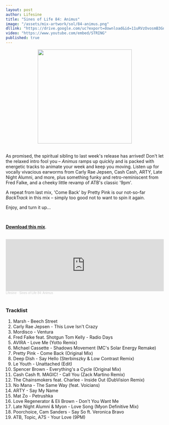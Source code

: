 ```yaml
---
layout: post
author: Lifesine
title: "Sines of Life 84: Animus"
image: "/assets/mix-artwork/sol/84-animus.png"
dllink: "https://drive.google.com/uc?export=download&id=11uRVzOvosmB3GnR_NzUfoIJNxoh-ZTBj"
video: "https://www.youtube.com/embed/STRING"
published: true
---
```


<div style="text-align:center"><img src="{{ page.image }}" width="300px" height="auto" /></div>
<br>

As promised, the spiritual sibling to last week's release has arrived! Don't let the relaxed intro fool you – _Animus_ ramps up quickly and is packed with energetic tracks to animate your week and keep you moving. Listen up for vocally vivacious earworms from Carly Rae Jepsen, Cash Cash, ARTY, Late Night Alumni, and more, plus something funky and retro-reminiscent from Fred Falke, and a cheeky little revamp of ATB's classic '9pm'.

A repeat from last mix, 'Come Back' by Pretty Pink is our not-so-far _BackTrack_ in this mix – simply too good not to want to spin it again.

Enjoy, and turn it up...

<br>

<a href=" {{ page.dllink }} " target="_blank">**Download this mix**</a>.

<br>

<iframe width="100%" height="166" scrolling="no" frameborder="no" allow="autoplay" src="https://w.soundcloud.com/player/?url=https%3A//api.soundcloud.com/tracks/971515498%3Fsecret_token%3Ds-cdhBzn4czV0&color=%2348c958&auto_play=false&hide_related=false&show_comments=true&show_user=true&show_reposts=false&show_teaser=true"></iframe><div style="font-size: 10px; color: #cccccc;line-break: anywhere;word-break: normal;overflow: hidden;white-space: nowrap;text-overflow: ellipsis; font-family: Interstate,Lucida Grande,Lucida Sans Unicode,Lucida Sans,Garuda,Verdana,Tahoma,sans-serif;font-weight: 100;"><a href="https://soundcloud.com/lifesine" title="Lifesine" target="_blank" style="color: #cccccc; text-decoration: none;">Lifesine</a> · <a href="https://soundcloud.com/lifesine/sines-of-life-84/s-cdhBzn4czV0" title="Sines of Life 84: Animus" target="_blank" style="color: #cccccc; text-decoration: none;">Sines of Life 84: Animus</a></div>

<br>


### Tracklist

01. Marsh - Beech Street
02. Carly Rae Jepsen - This Love Isn't Crazy
03. Mordisco - Ventura
04. Fred Falke feat. Shotgun Tom Kelly - Radio Days
05. AVIRA - Love Me (Yotto Remix)
06. Michael Cassette - Shadows Movement (MC's Solar Energy Remake)
07. Pretty Pink - Come Back (Original Mix)
08. Deep Dish - Say Hello (Sterbinszky & Low Contrast Remix)
09. Le Youth - Unattached (Edit)
10. Spencer Brown - Everything's a Cycle (Original Mix)
11. Cash Cash ft. MAGIC! - Call You (Zack Martino Remix)
12. The Chainsmokers feat. Charlee - Inside Out (DubVision Remix)
13. No Mana - The Same Way (feat. Voicians)
14. ARTY - Say My Name
15. Mat Zo - Petrushka
16. Love Regenerator & Eli Brown - Don't You Want Me
17. Late Night Alumni & Myon - Love Song (Myon Definitive Mix)
18. Poorchoice, Cam Sanders - Say So ft. Veronica Bravo
19. ATB, Topic, A7S - Your Love (9PM)


<br>
